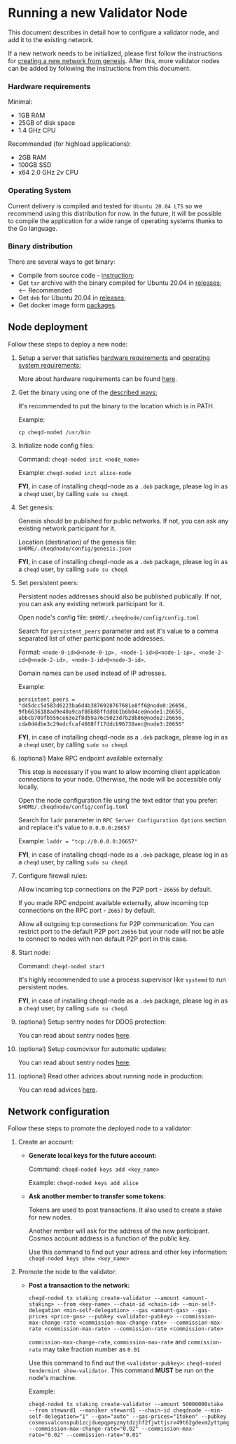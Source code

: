 # Running a new Validator Node

This document describes in detail how to configure a validator node, and add it to the existing network.

If a new network needs to be initialized, please first follow the instructions for [creating a new network from genesis](how-to-deploy-genesis-network.md). After this, more validator nodes can be added by following the instructions from this document.

### Hardware requirements

Minimal:
- 1GB RAM
- 25GB of disk space
- 1.4 GHz CPU

Recommended (for highload applications):
- 2GB RAM
- 100GB SSD
- x64 2.0 GHz 2v CPU

### Operating System

Current delivery is compiled and tested for `Ubuntu 20.04 LTS` so we recommend using this distribution for now. In the future, it will be possible to compile the application for a wide range of operating systems thanks to the Go language.

### Binary distribution

There are several ways to get binary:

- Compile from source code - [instruction](../README.md);
- Get `tar` archive with the binary compiled for Ubuntu 20.04 in [releases](https://github.com/cheqd/cheqd-node/releases); <-- Recommended
- Get `deb` for Ubuntu 20.04 in [releases](https://github.com/cheqd/cheqd-node/releases);
- Get docker image form [packages](https://github.com/cheqd/cheqd-node/pkgs/container/cheqd-node).

## Node deployment

Follow these steps to deploy a new node:

1. Setup a server that satisfies [hardware requirements](#hardware-requirements) and [operating system requirements](#operating-system);

    More about hardware requirements can be found [here](https://docs.tendermint.com/master/nodes/running-in-production.html#hardware).

2. Get the binary using one of the [described ways](#binary-distribution);

    It's recommended to put the binary to the location which is in PATH.

    Example:

    ```
    cp cheqd-noded /usr/bin
    ```

3. Initialize node config files:
        
    Command: `cheqd-noded init <node_name>`
    
    Example: `cheqd-noded init alice-node`

    **FYI**, in case of installing cheqd-node as a `.deb` package, please log in as a `cheqd` user, by calling `sudo su cheqd`.
        
4. Set genesis:
        
    Genesis should be published for public networks. If not, you can ask any existing network participant for it.
    
    Location (destination) of the genesis file: `$HOME/.cheqdnode/config/genesis.json`
    
    **FYI**, in case of installing cheqd-node as a `.deb` package, please log in as a `cheqd` user, by calling `sudo su cheqd`.
        
5. Set persistent peers:
        
    Persistent nodes addresses should also be published publically. If not, you can ask any existing network participant for it.
    
    Open node's config file: `$HOME/.cheqdnode/config/config.toml`
    
    Search for `persistent_peers` parameter and set it's value to a comma separated list of other participant node addresses.
    
    Format: `<node-0-id>@<node-0-ip>, <node-1-id>@<node-1-ip>, <node-2-id>@<node-2-id>, <node-3-id>@<node-3-id>`.
    
    Domain names can be used instead of IP adresses.
    
    Example:
    
    ```
    persistent_peers = "d45dcc54583d6223ba6d4b3876928767681e8ff6@node0:26656, 9fb6636188ad9e40a9caf86b88ffddbb1b6b04ce@node1:26656, abbcb709fb556ce63e2f8d59a76c5023d7b28b86@node2:26656, cda0d4dbe3c29edcfcaf4668ff17ddcb96730aec@node3:26656"
    ```
    **FYI**, in case of installing cheqd-node as a `.deb` package, please log in as a `cheqd` user, by calling `sudo su cheqd`.

6. (optional) Make RPC endpoint available externally:
     
    This step is necessary if you want to allow incoming client application connections to your node. Otherwise, the node will be accessible only locally. 

    Open the node configuration file using the text editor that you prefer: `$HOME/.cheqdnode/config/config.toml`

    Search for `ladr` parameter in `RPC Server Configuration Options` section and replace it's value to `0.0.0.0:26657`
        
    Example: `laddr = "tcp://0.0.0.0:26657"`

    **FYI**, in case of installing cheqd-node as a `.deb` package, please log in as a `cheqd` user, by calling `sudo su cheqd`.

7. Configure firewall rules:

    Allow incoming tcp connections on the P2P port - `26656` by default.

    If you made RPC endpoint available externally, allow incoming tcp connections on the RPC port - `26657` by default.

    Allow all outgoing tcp connections for P2P communication. You can restrict port to the default P2P port `26656` but your node will not be able to connect to nodes with non default P2P port in this case.

8. Start node:

    Command: `cheqd-noded start`

    It's highly recommended to use a process supervisor like `systemd` to run persistent nodes.
   
    **FYI**, in case of installing cheqd-node as a `.deb` package, please log in as a `cheqd` user, by calling `sudo su cheqd`.

9. (optional) Setup sentry nodes for DDOS protection:

    You can read about sentry nodes [here](https://docs.tendermint.com/master/nodes/validators.html).

10. (optional) Setup cosmovisor for automatic updates:

    You can read about sentry nodes [here](https://docs.cosmos.network/master/run-node/cosmovisor.html).

11. (optional) Read other advices about running node in production:

    You can read advices [here](https://docs.tendermint.com/master/nodes/running-in-production.html).

## Network configuration

Follow these steps to promote the deployed node to a validator:

1. Create an account:

    - **Generate local keys for the future account:**

        Command: `cheqd-noded keys add <key_name>`

        Example: `cheqd-noded keys add alice`

    - **Ask another member to transfer some tokens:**

        Tokens are used to post transactions. It also used to create a stake for new nodes.

        Another mmber will ask for the address of the new participant. Cosmos account address is a function of the public key.

        Use this command to find out your adress and other key information: `cheqd-noded keys show <key_name>`

3. Promote the node to the validator:

    - **Post a transaction to the network:**
    
        ```
        cheqd-noded tx staking create-validator --amount <amount-staking> --from <key-name> --chain-id <chain-id> --min-self-delegation <min-self-delegation> --gas <amount-gas> --gas-prices <price-gas> --pubkey <validator-pubkey> --commission-max-change-rate <commission-max-change-rate> --commission-max-rate <commission-max-rate> --commission-rate <commission-rate>
        ```

        `commission-max-change-rate`, `commission-max-rate` and `commission-rate` may take fraction number as `0.01`

        Use this command to find out the `<validator-pubkey>`: `cheqd-noded tendermint show-validator`. This command **MUST** be run on the node's machine.
        
        Example:
        
        ```
        cheqd-noded tx staking create-validator --amount 50000000stake --from steward1 --moniker steward1 --chain-id cheqdnode --min-self-delegation="1" --gas="auto" --gas-prices="1token" --pubkey cosmosvalconspub1zcjduepqpmyzmytdzjhf2fjwttjsrv49t62gdexm2yttpmgzh38p0rncqg8ssrxm2l --commission-max-change-rate="0.02" --commission-max-rate="0.02" --commission-rate="0.01"
        ```
